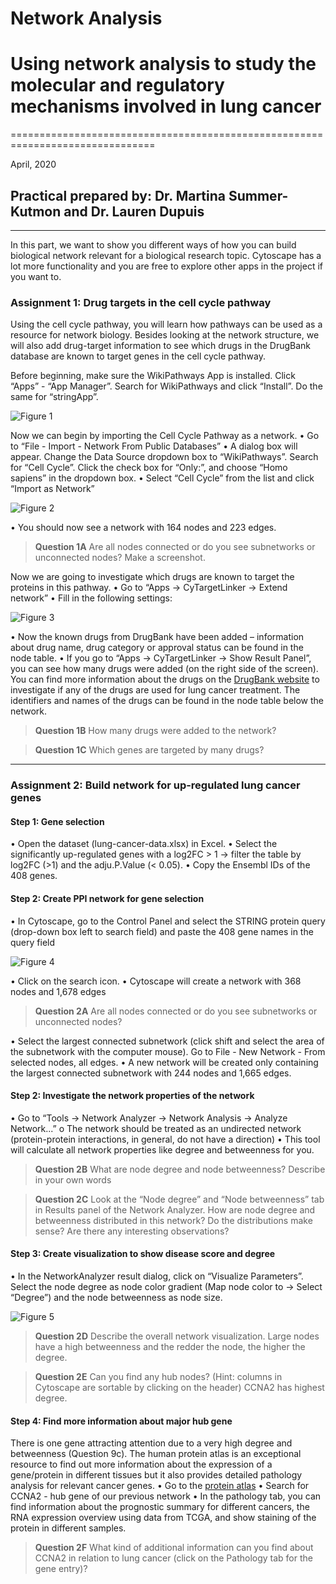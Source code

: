 # Network Analysis
# Using network analysis to study the molecular and regulatory mechanisms involved in lung cancer
===============================================================================

April, 2020

## Practical prepared by: Dr. Martina Summer-Kutmon and Dr. Lauren Dupuis
---------------------------------------------------------------------------------------------------

In this part, we want to show you different ways of how you can build biological network relevant for a biological research topic. 
Cytoscape has a lot more functionality and you are free to explore other apps in the project if you want to.  

### Assignment 1: Drug targets in the cell cycle pathway

Using the cell cycle pathway, you will learn how pathways can be used as a resource for network biology. Besides looking at the network 
structure, we will also add drug-target information to see which drugs in the DrugBank database are known to target genes in the cell 
cycle pathway.

Before beginning, make sure the WikiPathways App is installed. Click “Apps” - “App Manager”. Search for WikiPathways and click “Install”. 
Do the same for “stringApp”.

![Figure 1](../Images/Network_Tutorial/Cytoscape_app_manager.png)

Now we can begin by importing the Cell Cycle Pathway as a network.
•	Go to “File - Import - Network From Public Databases”
•	A dialog box will appear. Change the Data Source dropdown box to “WikiPathways”. Search for “Cell Cycle”. Click the check box for 
“Only:”, and choose “Homo sapiens” in the dropdown box. 
•	Select “Cell Cycle” from the list and click “Import as Network”

![Figure 2](../Images/Network_Tutorial/Import_Network_from_Public_Database.png)

•	You should now see a network with 164 nodes and 223 edges.

> **Question 1A**	Are all nodes connected or do you see subnetworks or unconnected nodes? Make a screenshot.

Now we are going to investigate which drugs are known to target the proteins in this pathway.
•	Go to “Apps → CyTargetLinker → Extend network”
•	Fill in the following settings: 

![Figure 3](../Images/Network_Tutorial/Extend_Network_Settings.png)

•	Now the known drugs from DrugBank have been added – information about drug name, drug category or approval status can be found in the 
node table.
•	If you go to “Apps → CyTargetLinker → Show Result Panel”, you can see how many drugs were added (on the right side of the screen). 
You can find more information about the drugs on the [DrugBank website](www.drugbank.ca) to investigate if any of the drugs are used 
for lung cancer treatment.  The identifiers and names of the drugs can be found in the node table below the network. 

> **Question 1B** How many drugs were added to the network?

> **Question 1C**	Which genes are targeted by many drugs?


----------------------------------------------------------------------------------------------------------------------

### Assignment 2: Build network for up-regulated lung cancer genes

#### **Step 1: Gene selection**
•	Open the dataset (lung-cancer-data.xlsx) in Excel. 
•	Select the significantly up-regulated genes with a log2FC > 1 → filter the table by log2FC (>1) and the adju.P.Value (< 0.05). 
•	Copy the Ensembl IDs of the 408 genes.
#### **Step 2: Create PPI network for gene selection**
•	In Cytoscape, go to the Control Panel and select the STRING protein query (drop-down box left to search field) and paste the 408 gene 
names in the query field 

![Figure 4](../Images/Network_Tutorial/String_Query.png)

•	Click on the search icon.
•	Cytoscape will create a network with 368 nodes and 1,678 edges

> **Question 2A** Are all nodes connected or do you see subnetworks or unconnected nodes?

•	Select the largest connected subnetwork (click shift and select the area of the subnetwork with the computer mouse). Go to File - 
New Network - From selected nodes, all edges.
•	A new network will be created only containing the largest connected subnetwork with 244 nodes and 1,665 edges.

#### **Step 2: Investigate the network properties of the network**
•	Go to “Tools → Network Analyzer → Network Analysis → Analyze Network...”
o	The network should be treated as an undirected network (protein-protein interactions, in general, do not have a direction)
•	This tool will calculate all network properties like degree and betweenness for you.

> **Question 2B** What are node degree and node betweenness? Describe in your own words

> **Question 2C** Look at the “Node degree” and “Node betweenness” tab in Results panel of the Network Analyzer. How are node degree 
> and betweenness distributed in this network? Do the distributions make sense? Are there any interesting observations?

#### **Step 3: Create visualization to show disease score and degree**
•	In the NetworkAnalyzer result dialog, click on “Visualize Parameters”. Select the node degree as node color gradient (Map node color 
to → Select “Degree”) and the node betweenness as node size.

![Figure 5](../Images/Network_Tutorial/Network_Analyzer_Visualize_Parameters.png)

> **Question 2D** Describe the overall network visualization. Large nodes have a high betweenness and the redder the node, the higher 
> the degree.

> **Question 2E** Can you find any hub nodes? (Hint: columns in Cytoscape are sortable by clicking on the header)
> CCNA2 has highest degree. 

#### **Step 4: Find more information about major hub gene**
There is one gene attracting attention due to a very high degree and betweenness (Question 9c). The human protein atlas is an exceptional 
resource to find out more information about the expression of a gene/protein in different tissues but it also provides detailed pathology 
analysis for relevant cancer genes. 
•	Go to the [protein atlas](https://www.proteinatlas.org) 
•	Search for CCNA2 - hub gene of our previous network
•	In the pathology tab, you can find information about the prognostic summary for different cancers, the RNA expression overview using 
data from TCGA, and show staining of the protein in different samples. 

> **Question 2F** What kind of additional information can you find about CCNA2 in relation to lung cancer (click on the Pathology tab 
> for the gene entry)?






